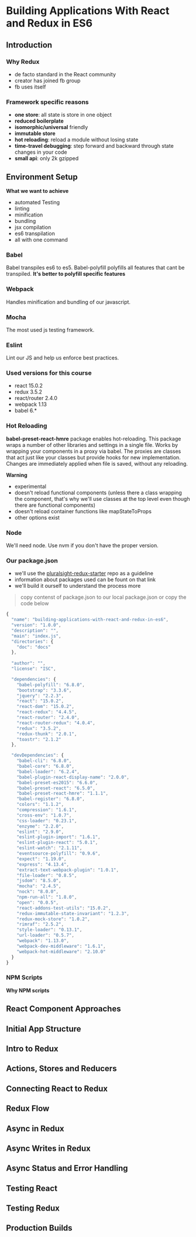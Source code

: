 # Building Applications With React and Redux in ES6

## Introduction

### Why Redux

- de facto standard in the React community
- creator has joined fb group
- fb uses itself

### Framework specific reasons

- **one store**: all state is store in one object
- **reduced boilerplate**
- **isomorphic/universal** friendly
- **immutable store**
- **hot reloading**: reload a module without losing state
- **time-travel debugging**: step forward and backward through state changes in your code
- **small api**: only 2k gzipped

## Environment Setup

**What we want to achieve**
- automated Testing
- linting
- minification
- bundling
- jsx compilation
- es6 transpilation
- all with one command

### Babel

Babel transpiles es6 to es5.
Babel-polyfill polyfills all features that cant be transpiled.
**It's better to polyfill specific features**

### Webpack

Handles minification and bundling of our javascript.

### Mocha

The most used js testing framework.

### Eslint

Lint our JS and help us enforce best practices.

### Used versions for this course

- react 15.0.2
- redux 3.5.2
- react/router 2.4.0
- webpack 1.13
- babel 6.*

### Hot Reloading

**babel-preset-react-hmre** package enables hot-reloading. This package wraps a number of other libraries and settings in a single file.
Works by wrapping your components in a proxy via babel. The proxies are classes that act just like your classes but provide hooks for new implementation.
Changes are immediately applied when file is saved, without any reloading.

**Warning**
- experimental
- doesn't reload functional components (unless there a class wrapping the component, that's why we'll use classes at the top level even though there are functional components)
- doesn't reload container functions like mapStateToProps
- other options exist


### Node

We'll need node. Use nvm if you don't have the proper version.

### Our package.json

- we'll use the [pluralsight-redux-starter](https://github.com/coryhouse/pluralsight-redux-starter) repo as a guideline
- information about packages used can be fount on that link
- we'll build it ourself to understand the process more

> copy contenst of package.json to our local package.json or copy the code below

```javascript
{
  "name": "building-applications-with-react-and-redux-in-es6",
  "version": "1.0.0",
  "description": "",
  "main": "index.js",
  "directories": {
    "doc": "docs"
  },
  
  "author": "",
  "license": "ISC",

  "dependencies": {
    "babel-polyfill": "6.8.0",
    "bootstrap": "3.3.6",
    "jquery": "2.2.3",
    "react": "15.0.2",
    "react-dom": "15.0.2",
    "react-redux": "4.4.5",
    "react-router": "2.4.0",
    "react-router-redux": "4.0.4",
    "redux": "3.5.2",
    "redux-thunk": "2.0.1",
    "toastr": "2.1.2"
  },

  "devDependencies": {
    "babel-cli": "6.8.0",
    "babel-core": "6.8.0",
    "babel-loader": "6.2.4",
    "babel-plugin-react-display-name": "2.0.0",
    "babel-preset-es2015": "6.6.0",
    "babel-preset-react": "6.5.0",
    "babel-preset-react-hmre": "1.1.1",
    "babel-register": "6.8.0",
    "colors": "1.1.2",
    "compression": "1.6.1",
    "cross-env": "1.0.7",
    "css-loader": "0.23.1",
    "enzyme": "2.2.0",
    "eslint": "2.9.0",
    "eslint-plugin-import": "1.6.1",
    "eslint-plugin-react": "5.0.1",
    "eslint-watch": "2.1.11",
    "eventsource-polyfill": "0.9.6",
    "expect": "1.19.0",
    "express": "4.13.4",
    "extract-text-webpack-plugin": "1.0.1",
    "file-loader": "0.8.5",
    "jsdom": "8.5.0",
    "mocha": "2.4.5",
    "nock": "8.0.0",
    "npm-run-all": "1.8.0",
    "open": "0.0.5",
    "react-addons-test-utils": "15.0.2",
    "redux-immutable-state-invariant": "1.2.3",
    "redux-mock-store": "1.0.2",
    "rimraf": "2.5.2",
    "style-loader": "0.13.1",
    "url-loader": "0.5.7",
    "webpack": "1.13.0",
    "webpack-dev-middleware": "1.6.1",
    "webpack-hot-middleware": "2.10.0"
  }
}
```

### NPM Scripts

**Why NPM scripts**


## React Component Approaches

## Initial App Structure

## Intro to Redux

## Actions, Stores and Reducers

## Connecting React to Redux

## Redux Flow

## Async in Redux

## Async Writes in Redux

## Async Status and Error Handling

## Testing React

## Testing Redux

## Production Builds